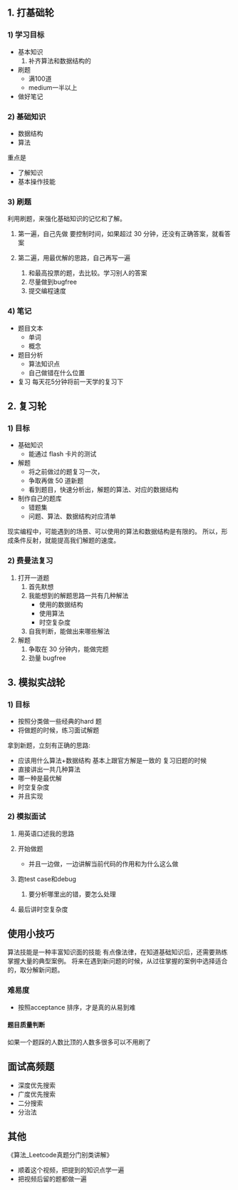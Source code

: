 ##  1. 打基础轮

### 1) 学习目标
- 基本知识
	1. 补齐算法和数据结构的
- 刷题
	- 满100道
	- medium一半以上
- 做好笔记

### 2) 基础知识
- 数据结构
- 算法

重点是
- 了解知识
- 基本操作技能

### 3) 刷题
利用刷题，来强化基础知识的记忆和了解。

1. 第一遍，自己先做
   要控制时间，如果超过 30 分钟，还没有正确答案，就看答案

2. 第二遍，用最优解的思路，自己再写一遍
   1. 和最高投票的题，去比较。学习别人的答案
   2. 尽量做到bugfree
   3. 提交编程速度

### 4) 笔记

- 题目文本
  - 单词
  - 概念
- 题目分析
  - 算法知识点
  - 自己做错在什么位置
- 复习
  每天花5分钟将前一天学的复习下

## 2. 复习轮

### 1) 目标
- 基础知识
	- 能通过 flash 卡片的测试
- 解题
	- 将之前做过的题复习一次，
	- 争取再做 50 道新题
	- 看到题目，快速分析出，解题的算法、对应的数据结构
- 制作自己的题库
  - 错题集
  - 问题、算法、数据结构对应清单

现实编程中，可能遇到的场景、可以使用的算法和数据结构是有限的。
所以，形成条件反射，就能提高我们解题的速度。

### 2) 费曼法复习

1. 打开一道题
   1. 首先默想
	 1. 我能想到的解题思路一共有几种解法
		- 使用的数据结构
		 - 使用算法
		 - 时空复杂度 
	2. 自我判断，能做出来哪些解法
2. 解题
	1. 争取在 30 分钟内，能做完题
	2. 劲量 bugfree
 
## 3. 模拟实战轮

### 1) 目标
- 按照分类做一些经典的hard 题
- 将做题的时候，练习面试解题

拿到新题，立刻有正确的思路: 
- 应该用什么算法+数据结构
  基本上跟官方解是一致的 
复习旧题的时候
- 直接讲出一共几种算法
- 哪一种是最优解
- 时空复杂度
- 并且实现

### 2) 模拟面试

1. 用英语口述我的思路
2. 开始做题 
   - 并且一边做，一边讲解当前代码的作用和为什么这么做 

3. 跑test case和debug
   1. 要分析哪里出的错，要怎么处理

4. 最后讲时空复杂度 


## 使用小技巧

算法技能是一种丰富知识面的技能
有点像法律，在知道基础知识后，还需要熟练掌握大量的典型案例。
将来在遇到新问题的时候，从过往掌握的案例中选择适合的，取分解新问题。


### 难易度

- 按照acceptance 排序，才是真的从易到难

#### 题目质量判断
如果一个题踩的人数比顶的人数多很多可以不用刷了

## 面试高频题

- 深度优先搜索
- 广度优先搜索
- 二分搜索
- 分治法

## 其他
《算法_Leetcode真题分门别类讲解》

 - 顺着这个视频，把提到的知识点学一遍
- 把视频后留的题都做一遍


